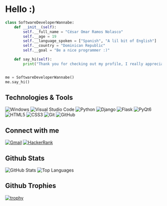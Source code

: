 # Hello :)

```python
class SoftwareDeveloperWannabe:
    def __init__(self):
        self.__full_name = "César Omar Ramos Nolasco"
        self.__age = 19
        self.__language_spoken = ["Spanish", "A lil bit of English"]
        self.__country = "Dominican Republic"
        self.__goal = "Be a nice programmer :)"

    def say_hi(self):
        print("Thank you for checking out my profile, I really appreciate it <3")


me = SoftwareDeveloperWannabe()
me.say_hi()
```

## Technologies & Tools

![Windows](https://img.shields.io/badge/-Windows-0078D6?style=flat-square&logo=Windows&logoColor=white)
![Visual Studio Code](https://img.shields.io/badge/-Visual%20Studio%20Code-23A9F2?style=flat-square&logo=Visual%20Studio%20Code&logoColor=white)
![Python](https://img.shields.io/badge/-Python-3776AB?style=flat-square&logo=Python&logoColor=white)
![Django](https://img.shields.io/badge/-Django-092E20?style=flat-square&logo=Django&logoColor=white)
![Flask](https://img.shields.io/badge/-Flask-000000?style=flat-square&logo=Flask&logoColor=white)
![PyQt6](https://img.shields.io/badge/-PyQt6-41CD52?style=flat-square&logo=Python&logoColor=white)
![HTML5](https://img.shields.io/badge/-HTML5-E34F26?style=flat-square&logo=HTML5&logoColor=white)
![CSS3](https://img.shields.io/badge/-CSS3-1572B6?style=flat-square&logo=CSS3&logoColor=white)
![Git](https://img.shields.io/badge/-Git-F44D27?style=flat-square&logo=Git&logoColor=white)
![GitHub](https://img.shields.io/badge/-GitHub-181717?style=flat-square&logo=GitHub&logoColor=white)

## Connect with me

[![Gmail](https://img.shields.io/badge/Gmail-coramosnolasco%40gmail.com-red?style=flat-square&logo=Gmail)](mailto:coramosnolasco@gmail.com)
[![HackerRank](https://img.shields.io/badge/HackerRank-@cesarcorn19-2EC866?style=flat-square&logo=HackerRank&logoColor=white)](https://www.hackerrank.com/cesarcorn19?hr_r=1)

## Github Stats

![GitHub Stats](https://github-readme-stats.vercel.app/api?username=caesarr19&show_icons=true&theme=dark) 
 ![Top Languages](https://github-readme-stats.vercel.app/api/top-langs/?username=caesarr19&layout=compact&theme=dark) 

## Github Trophies

[![trophy](https://github-profile-trophy.vercel.app/?username=caesarr19&theme=discord&column=9)](https://github.com/ryo-ma/github-profile-trophy)







